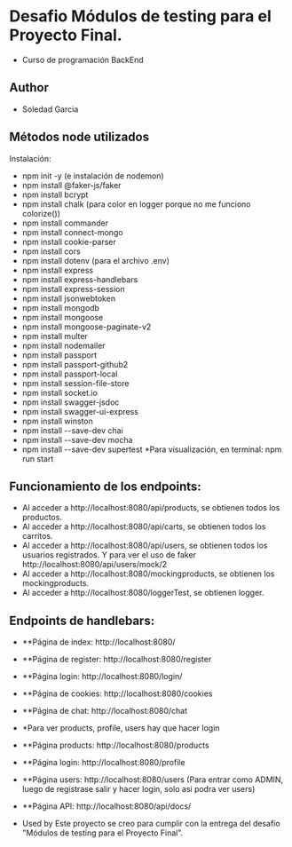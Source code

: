 # Desafio Módulos de testing para el Proyecto Final.
- Curso de programación BackEnd 
## Author
- Soledad Garcia
## Métodos node utilizados
Instalación:

* npm init -y (e instalación de nodemon)
* npm install @faker-js/faker
* npm install bcrypt
* npm install chalk (para color en logger porque no me funciono colorize())
* npm install commander
* npm install connect-mongo
* npm install cookie-parser
* npm install cors
* npm install dotenv (para el archivo .env)
* npm install express
* npm install express-handlebars
* npm install express-session
* npm install jsonwebtoken
* npm install mongodb
* npm install mongoose
* npm install mongoose-paginate-v2
* npm install multer
* npm install nodemailer
* npm install passport
* npm install passport-github2
* npm install passport-local
* npm install session-file-store
* npm install socket.io
* npm install swagger-jsdoc
* npm install swagger-ui-express
* npm install winston
* npm install --save-dev chai
* npm install --save-dev mocha
* npm install --save-dev supertest
*Para visualización, en terminal: npm run start

## Funcionamiento de los endpoints:
* Al acceder a http://localhost:8080/api/products, se obtienen todos los productos.
* Al acceder a http://localhost:8080/api/carts, se obtienen todos los carritos.
* Al acceder a http://localhost:8080/api/users, se obtienen todos los usuarios registrados. Y para ver el uso de faker http://localhost:8080/api/users/mock/2
* Al acceder a http://localhost:8080/mockingproducts, se obtienen los mockingproducts.
* Al acceder a http://localhost:8080/loggerTest, se obtienen logger.

## Endpoints de handlebars:
- **Página de index: http://localhost:8080/
- **Página de register: http://localhost:8080/register
- **Página login: http://localhost:8080/login/
- **Página de cookies: http://localhost:8080/cookies
- **Página de chat: http://localhost:8080/chat
- *Para ver products, profile, users hay que hacer login
- **Página products: http://localhost:8080/products
- **Página login: http://localhost:8080/profile
- **Página users: http://localhost:8080/users (Para entrar como ADMIN, luego de registrase salir y hacer login, solo asi podra ver users)
- **Página API: http://localhost:8080/api/docs/
  
- Used by
Este proyecto se creo para cumplir con la entrega del desafio "Módulos de testing para el Proyecto Final".
